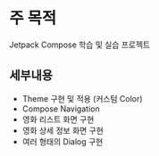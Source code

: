 # 주 목적
Jetpack Compose 학습 및 실습 프로젝트

## 세부내용
- Theme 구현 및 적용 (커스텀 Color)
- Compose Navigation
- 영화 리스트 화면 구현
- 영화 상세 정보 화면 구현
- 여러 형태의 Dialog 구현

